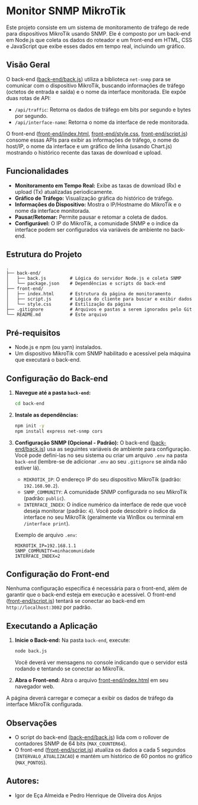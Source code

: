 # Monitor SNMP MikroTik

Este projeto consiste em um sistema de monitoramento de tráfego de rede para dispositivos MikroTik usando SNMP. Ele é composto por um back-end em Node.js que coleta os dados do roteador e um front-end em HTML, CSS e JavaScript que exibe esses dados em tempo real, incluindo um gráfico.

## Visão Geral

O back-end ([back-end/back.js](back-end/back.js)) utiliza a biblioteca `net-snmp` para se comunicar com o dispositivo MikroTik, buscando informações de tráfego (octetos de entrada e saída) e o nome da interface monitorada. Ele expõe duas rotas de API:
- `/api/traffic`: Retorna os dados de tráfego em bits por segundo e bytes por segundo.
- `/api/interface-name`: Retorna o nome da interface de rede monitorada.

O front-end ([front-end/index.html](front-end/index.html), [front-end/style.css](front-end/style.css), [front-end/script.js](front-end/script.js)) consome essas APIs para exibir as informações de tráfego, o nome do host/IP, o nome da interface e um gráfico de linha (usando Chart.js) mostrando o histórico recente das taxas de download e upload.

## Funcionalidades

- **Monitoramento em Tempo Real:** Exibe as taxas de download (Rx) e upload (Tx) atualizadas periodicamente.
- **Gráfico de Tráfego:** Visualização gráfica do histórico de tráfego.
- **Informações do Dispositivo:** Mostra o IP/Hostname do MikroTik e o nome da interface monitorada.
- **Pausar/Retomar:** Permite pausar e retomar a coleta de dados.
- **Configurável:** O IP do MikroTik, a comunidade SNMP e o índice da interface podem ser configurados via variáveis de ambiente no back-end.

## Estrutura do Projeto

```
.
├── back-end/
│   ├── back.js         # Lógica do servidor Node.js e coleta SNMP
│   └── package.json    # Dependências e scripts do back-end
├── front-end/
│   ├── index.html      # Estrutura da página de monitoramento
│   ├── script.js       # Lógica do cliente para buscar e exibir dados
│   └── style.css       # Estilização da página
├── .gitignore          # Arquivos e pastas a serem ignorados pelo Git
└── README.md           # Este arquivo
```

## Pré-requisitos

- Node.js e npm (ou yarn) instalados.
- Um dispositivo MikroTik com SNMP habilitado e acessível pela máquina que executará o back-end.

## Configuração do Back-end

1.  **Navegue até a pasta `back-end`:**
    ```bash
    cd back-end
    ```
2.  **Instale as dependências:**
    ```bash
    npm init -y
    npm install express net-snmp cors
    ```
3.  **Configuração SNMP (Opcional - Padrão):**
    O back-end ([back-end/back.js](back-end/back.js)) usa as seguintes variáveis de ambiente para configuração. Você pode defini-las no seu sistema ou criar um arquivo `.env` na pasta `back-end` (lembre-se de adicionar `.env` ao seu `.gitignore` se ainda não estiver lá).
    - `MIKROTIK_IP`: O endereço IP do seu dispositivo MikroTik (padrão: `192.168.90.2`).
    - `SNMP_COMMUNITY`: A comunidade SNMP configurada no seu MikroTik (padrão: `public`).
    - `INTERFACE_INDEX`: O índice numérico da interface de rede que você deseja monitorar (padrão: `4`). Você pode descobrir o índice da interface no seu MikroTik (geralmente via WinBox ou terminal em `/interface print`).

    Exemplo de arquivo `.env`:
    ```
    MIKROTIK_IP=192.168.1.1
    SNMP_COMMUNITY=minhacomunidade
    INTERFACE_INDEX=2
    ```

## Configuração do Front-end

Nenhuma configuração específica é necessária para o front-end, além de garantir que o back-end esteja em execução e acessível. O front-end ([front-end/script.js](front-end/script.js)) tentará se conectar ao back-end em `http://localhost:3002` por padrão.

## Executando a Aplicação

1.  **Inicie o Back-end:**
    Na pasta `back-end`, execute:
    ```bash
    node back.js
    ```
    Você deverá ver mensagens no console indicando que o servidor está rodando e tentando se conectar ao MikroTik.

2.  **Abra o Front-end:**
    Abra o arquivo [front-end/index.html](front-end/index.html) em seu navegador web.

A página deverá carregar e começar a exibir os dados de tráfego da interface MikroTik configurada.

## Observações

- O script do back-end ([back-end/back.js](back-end/back.js)) lida com o rollover de contadores SNMP de 64 bits (`MAX_COUNTER64`).
- O front-end ([front-end/script.js](front-end/script.js)) atualiza os dados a cada 5 segundos (`INTERVALO_ATUALIZACAO`) e mantém um histórico de 60 pontos no gráfico (`MAX_PONTOS`).

## Autores:

- Igor de Eça Almeida e Pedro Henrique de Oliveira dos Anjos
